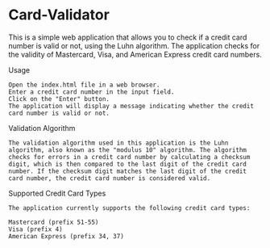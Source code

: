 # Card-Validator
This is a simple web application that allows you to check if a credit card number is valid or not, using the Luhn algorithm. The application checks for the validity of Mastercard, Visa, and American Express credit card numbers.

Usage

    Open the index.html file in a web browser.
    Enter a credit card number in the input field.
    Click on the "Enter" button.
    The application will display a message indicating whether the credit card number is valid or not.

Validation Algorithm

    The validation algorithm used in this application is the Luhn algorithm, also known as the "modulus 10" algorithm. The algorithm checks for errors in a credit card number by calculating a checksum digit, which is then compared to the last digit of the credit card number. If the checksum digit matches the last digit of the credit card number, the credit card number is considered valid.

Supported Credit Card Types

    The application currently supports the following credit card types:

    Mastercard (prefix 51-55)
    Visa (prefix 4)
    American Express (prefix 34, 37)
